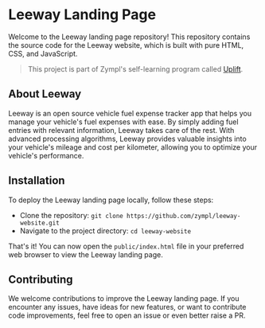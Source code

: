 # Leeway Landing Page
Welcome to the Leeway landing page repository! This repository contains the source code for the Leeway website, which is built with pure HTML, CSS, and JavaScript.

> This project is part of Zympl's self-learning program called [Uplift](https://zympl-xyz.neetokb.com/articles/uplift).

## About Leeway
Leeway is an open source vehicle fuel expense tracker app that helps you manage your vehicle's fuel expenses with ease. By simply adding fuel entries with relevant information, Leeway takes care of the rest. With advanced processing algorithms, Leeway provides valuable insights into your vehicle's mileage and cost per kilometer, allowing you to optimize your vehicle's performance.

## Installation
To deploy the Leeway landing page locally, follow these steps:

- Clone the repository: `git clone https://github.com/zympl/leeway-website.git`
- Navigate to the project directory: `cd leeway-website`

That's it! You can now open the `public/index.html` file in your preferred web browser to view the Leeway landing page.

## Contributing
We welcome contributions to improve the Leeway landing page. If you encounter any issues, have ideas for new features, or want to contribute code improvements, feel free to open an issue or even better raise a PR.
